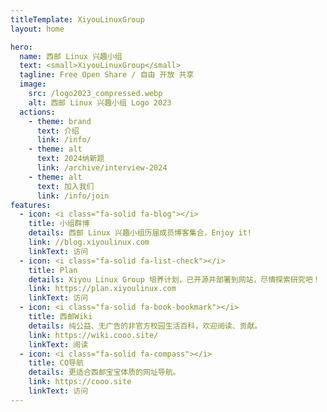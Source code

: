 ```yaml
---
titleTemplate: XiyouLinuxGroup
layout: home

hero:
  name: 西邮 Linux 兴趣小组
  text: <small>XiyouLinuxGroup</small>
  tagline: Free Open Share / 自由 开放 共享
  image:
    src: /logo2023_compressed.webp
    alt: 西邮 Linux 兴趣小组 Logo 2023
  actions:
    - theme: brand
      text: 介绍
      link: /info/
    - theme: alt
      text: 2024纳新题
      link: /archive/interview-2024
    - theme: alt
      text: 加入我们
      link: /info/join
features:
  - icon: <i class="fa-solid fa-blog"></i>
    title: 小组群博
    details: 西邮 Linux 兴趣小组历届成员博客集合，Enjoy it!
    link: //blog.xiyoulinux.com
    linkText: 访问
  - icon: <i class="fa-solid fa-list-check"></i>
    title: Plan
    details: Xiyou Linux Group 培养计划，已开源并部署到网站，尽情探索研究吧！
    link: https://plan.xiyoulinux.com
    linkText: 访问
  - icon: <i class="fa-solid fa-book-bookmark"></i>
    title: 西邮Wiki
    details: 纯公益、无广告的非官方校园生活百科，欢迎阅读、贡献。
    link: https://wiki.cooo.site/
    linkText: 阅读
  - icon: <i class="fa-solid fa-compass"></i>
    title: CO导航
    details: 更适合西邮宝宝体质的网址导航。
    link: https://cooo.site
    linkText: 访问
---
```

